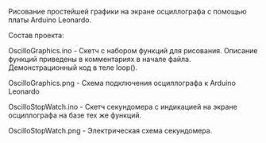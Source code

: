 Рисование простейшей графики на экране осциллографа с помощью платы Arduino Leonardo.

Состав проекта: 

OscilloGraphics.ino - Скетч с набором функций для рисования. Описание функций приведены в комментариях в начале файла. Демонстрационный код в теле loop(). 

OscilloGraphics.png - Схема подключения осциллографа к Arduino Leonardo

OscilloStopWatch.ino - Скетч секундомера с индикацией на экране осциллографа на базе тех же функций.

OscilloStopWatch.png - Электрическая схема секундомера.
